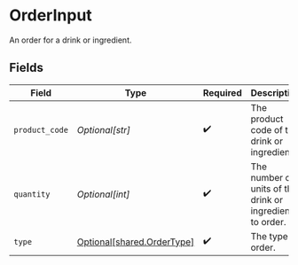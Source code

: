 # OrderInput

An order for a drink or ingredient.


## Fields

| Field                                                              | Type                                                               | Required                                                           | Description                                                        | Example                                                            |
| ------------------------------------------------------------------ | ------------------------------------------------------------------ | ------------------------------------------------------------------ | ------------------------------------------------------------------ | ------------------------------------------------------------------ |
| `product_code`                                                     | *Optional[str]*                                                    | :heavy_check_mark:                                                 | The product code of the drink or ingredient.                       | AC-A2DF3                                                           |
| `quantity`                                                         | *Optional[int]*                                                    | :heavy_check_mark:                                                 | The number of units of the drink or ingredient to order.           |                                                                    |
| `type`                                                             | [Optional[shared.OrderType]](undefined/models/shared/ordertype.md) | :heavy_check_mark:                                                 | The type of order.                                                 |                                                                    |
